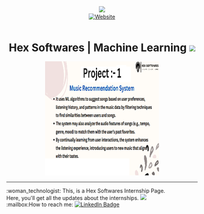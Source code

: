 <div id="header" align="center">
  <a href="https://www.codsoft.in/internships">
    <img src="https://media.licdn.com/dms/image/v2/D560BAQESAq-Mzm-RWQ/company-logo_200_200/company-logo_200_200/0/1723190573640?e=2147483647&v=beta&t=LQ81e0oyicHvW6Re7O_um9kD1G5-Xczqi4mXkS-c-LE" width="100"/>
  </a><br>
    <a href="https://www.linkedin.com/posts/aayush-kantak_skillsbuild-elearning-entrylevelpositions-activity-7208417643400224769-xE3j?utm_source=share&utm_medium=member_android">
      <img src="https://img.shields.io/badge/Blog-blue?logo=dependabot" alt="Website"/>
  </a><br>
        <img src="https://komarev.com/ghpvc/?username=aysh01&style=flat-square&color=blue" alt=""/>
<h1>
  Hex Softwares | Machine Learning
  <img src="https://media.giphy.com/media/hvRJCLFzcasrR4ia7z/giphy.gif" width="30px"/>
</h1>
    <div align="center">
  <img src="https://github.com/aysh01/Hex-Softwares-ML/blob/main/Music%20Recommendation%20System/Screenshot%202024-08-28%20182053.png" width="300" height="300"/><br>
      <hr>
      <div align="left">
:woman_technologist: This, is a <a href="https://in.linkedin.com/company/hex-softwares" style="text-decoration:none;">Hex Softwares </a> Internship Page.<br>
      Here, you'll get all the updates about the internships. <img src="https://media.giphy.com/media/WUlplcMpOCEmTGBtBW/giphy.gif" width="30"><br>
:mailbox:How to reach me: <a href="https://www.linkedin.com/in/aayush-kantak">
    <img src="https://img.shields.io/badge/LinkedIn-blue?style=for-the-badge&logo=linkedin&logoColor=white" alt="LinkedIn Badge"/>
  </a><br>
      </div>
</div>
</div>
